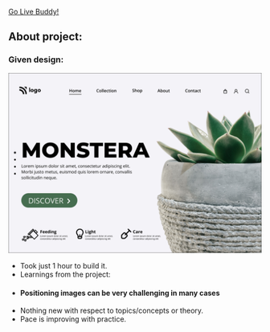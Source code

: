[Go Live Buddy!]()

## About project:

### Given design:
![Design Image](/Design.png "Design Title")

- Took just 1 hour to build it.
- Learnings from the project:
 - #### Positioning images can be very challenging in many cases
 - Nothing new with respect to topics/concepts or theory. 
 - Pace is improving with practice.
 
